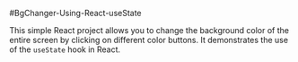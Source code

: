 #BgChanger-Using-React-useState

This simple React project allows you to change the background color of the entire screen by clicking on different color buttons. It demonstrates the use of the `useState` hook in React.